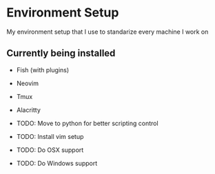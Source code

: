 # Environment Setup

My environment setup that I use to standarize every machine I work on

## Currently being installed

- Fish (with plugins)
- Neovim
- Tmux
- Alacritty

- TODO: Move to python for better scripting control
- TODO: Install vim setup
- TODO: Do OSX support
- TODO: Do Windows support
